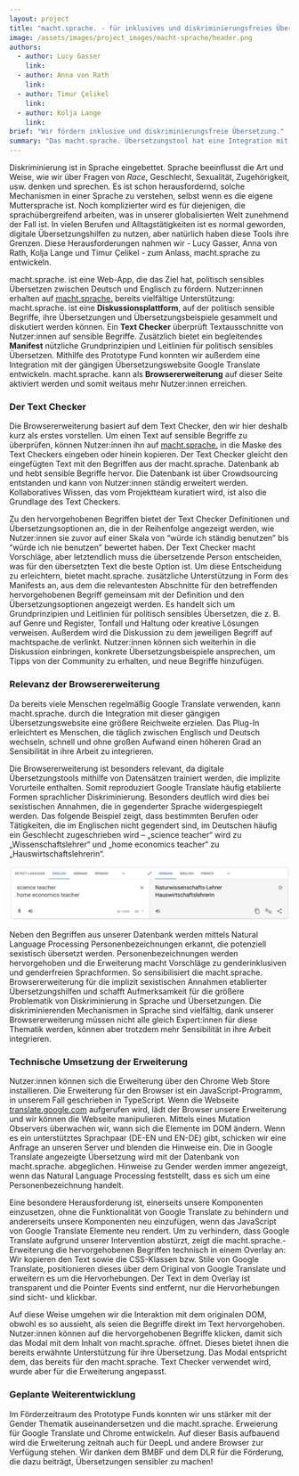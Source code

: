 ```yaml
---
layout: project
title: "macht.sprache. - für inklusives und diskriminierungsfreies Übersetzen"
image: /assets/images/project_images/macht-sprache/header.png
authors:
  - author: Lucy Gasser
    link: 
  - author: Anna von Rath
    link: 
  - author: Timur Çelikel
    link: 
  - author: Kolja Lange
    link: 
brief: "Wir fördern inklusive und diskriminierungsfreie Übersetzung."
summary: "Das macht.sprache. Übersetzungstool hat eine Integration mit Google Translate bekommen und unterstützt nun verstärkt gendersensibles Übersetzen."
---
```


Diskriminierung ist in Sprache eingebettet. Sprache beeinflusst die Art und Weise, wie wir über Fragen von _Race_, Geschlecht, Sexualität, Zugehörigkeit, usw. denken und sprechen. Es ist schon herausfordernd, solche Mechanismen in einer Sprache zu verstehen, selbst wenn es die eigene Muttersprache ist. Noch komplizierter wird es für diejenigen, die sprachübergreifend arbeiten, was in unserer globalisierten Welt zunehmend der Fall ist. In vielen Berufen und Alltagstätigkeiten ist es normal geworden, digitale Übersetzungshilfen zu nutzen, aber natürlich haben diese Tools ihre Grenzen. Diese Herausforderungen nahmen wir - Lucy Gasser, Anna von Rath, Kolja Lange und Timur Çelikel - zum Anlass, macht.sprache zu entwickeln.

macht.sprache. ist eine Web-App, die das Ziel hat, politisch sensibles Übersetzen zwischen Deutsch und Englisch zu fördern. Nutzer:innen erhalten auf [macht.sprache.](https://www.machtsprache.de) bereits vielfältige Unterstützung: macht.sprache. ist eine **Diskussionsplattform**, auf der politisch sensible Begriffe, ihre Übersetzungen und Übersetzungsbeispiele gesammelt und diskutiert werden können. Ein **Text Checker** überprüft Textausschnitte von Nutzer:innen auf sensible Begriffe. Zusätzlich bietet ein begleitendes **Manifest** nützliche Grundprinzipien und Leitlinien für politisch sensibles Übersetzen. Mithilfe des Prototype Fund konnten wir außerdem eine Integration mit der gängigen Übersetzungswebsite Google Translate entwickeln. macht.sprache. kann als **Browsererweiterung** auf dieser Seite aktiviert werden und somit weitaus mehr Nutzer:innen erreichen.

### Der Text Checker

Die Browsererweiterung basiert auf dem Text Checker, den wir hier deshalb kurz als erstes vorstellen. Um einen Text auf sensible Begriffe zu überprüfen, können Nutzer:innen ihn auf [macht.sprache.](https://www.machtsprache.de) in die Maske des Text Checkers eingeben oder hinein kopieren. Der Text Checker gleicht den eingefügten Text mit den Begriffen aus der macht.sprache. Datenbank ab und hebt sensible Begriffe hervor. Die Datenbank ist über Crowdsourcing entstanden und kann von Nutzer:innen ständig erweitert werden. Kollaboratives Wissen, das vom Projektteam kuratiert wird, ist also die Grundlage des Text Checkers.

Zu den hervorgehobenen Begriffen bietet der Text Checker Definitionen und Übersetzungsoptionen an, die in der Reihenfolge angezeigt werden, wie Nutzer:innen sie zuvor auf einer Skala von “würde ich ständig benutzen” bis “würde ich nie benutzen” bewertet haben. Der Text Checker macht Vorschläge, aber letztendlich muss die übersetzende Person entscheiden, was für den übersetzten Text die beste Option ist. Um diese Entscheidung zu erleichtern, bietet macht.sprache. zusätzliche Unterstützung in Form des Manifests an, aus dem die relevantesten Abschnitte für den betreffenden hervorgehobenen Begriff gemeinsam mit der Definition und den Übersetzungsoptionen angezeigt werden. Es handelt sich um Grundprinzipien und Leitlinien für politisch sensibles Übersetzen, die z. B. auf Genre und Register, Tonfall und Haltung oder kreative Lösungen verweisen. Außerdem wird die Diskussion zu dem jeweiligen Begriff auf machtspache.de verlinkt. Nutzer:innen können sich weiterhin in die Diskussion einbringen, konkrete Übersetzungsbeispiele ansprechen, um Tipps von der Community zu erhalten, und neue Begriffe hinzufügen.

### Relevanz der Browsererweiterung

Da bereits viele Menschen regelmäßig Google Translate verwenden, kann macht.sprache. durch die Integration mit dieser gängigen Übersetzungswebsite eine größere Reichweite erzielen. Das Plug-In erleichtert es Menschen, die täglich zwischen Englisch und Deutsch wechseln, schnell und ohne großen Aufwand einen höheren Grad an Sensibilität in ihre Arbeit zu integrieren.

Die Browsererweiterung ist besonders relevant, da digitale Übersetzungstools mithilfe von Datensätzen trainiert werden, die implizite Vorurteile enthalten. Somit reproduziert Google Translate häufig etablierte Formen sprachlicher Diskriminierung. Besonders deutlich wird dies bei sexistischen Annahmen, die in gegenderter Sprache widergespiegelt werden. Das folgende Beispiel zeigt, dass bestimmten Berufen oder Tätigkeiten, die im Englischen nicht gegendert sind, im Deutschen häufig ein Geschlecht zugeschrieben wird – „science teacher“ wird zu „Wissenschaftslehrer“ und „home economics teacher“ zu „Hauswirtschaftslehrerin“.

![Screenshot von Google Translate](/assets/images/project_images/macht-sprache/screenshot-google-translate.png)

Neben den Begriffen aus unserer Datenbank werden mittels Natural Language Processing Personenbezeichnungen erkannt, die potenziell sexistisch übersetzt werden. Personenbezeichnungen werden hervorgehoben und die Erweiterung macht Vorschläge zu genderinklusiven und genderfreien Sprachformen. So sensibilisiert die macht.sprache. Browsererweiterung für die implizit sexistischen Annahmen etablierter Übersetzungshilfen und schafft Aufmerksamkeit für die größere Problematik von Diskriminierung in Sprache und Übersetzungen. Die diskriminierenden Mechanismen in Sprache sind vielfältig, dank unserer Browsererweiterung müssen nicht alle gleich Expert:innen für diese Thematik werden, können aber trotzdem mehr Sensibilität in ihre Arbeit integrieren.

### Technische Umsetzung der Erweiterung

Nutzer:innen können sich die Erweiterung über den Chrome Web Store installieren. Die Erweiterung für den Browser ist ein JavaScript-Programm, in unserem Fall geschrieben in TypeScript. Wenn die Webseite [translate.google.com](https://translate.google.com) aufgerufen wird, lädt der Browser unsere Erweiterung und wir können die Webseite manipulieren. Mittels eines Mutation Observers überwachen wir, wann sich die Elemente im DOM ändern. Wenn es ein unterstütztes Sprachpaar (DE-EN und EN-DE) gibt, schicken wir eine Anfrage an unseren Server und blenden die Hinweise ein. Die in Google Translate angezeigte Übersetzung wird mit der Datenbank von macht.sprache. abgeglichen. Hinweise zu Gender werden immer angezeigt, wenn das Natural Language Processing feststellt, dass es sich um eine Personenbezeichnung handelt.

Eine besondere Herausforderung ist, einerseits unsere Komponenten einzusetzen, ohne die Funktionalität von Google Translate zu behindern und andererseits unsere Komponenten neu einzufügen, wenn das JavaScript von Google Translate Elemente neu rendert. Um zu verhindern, dass Google Translate aufgrund unserer Intervention abstürzt, zeigt die macht.sprache.-Erweiterung die hervorgehobenen Begriffen technisch in einem Overlay an: Wir kopieren den Text sowie die CSS-Klassen bzw. Stile von Google Translate, positionieren dieses über dem Original von Google Translate und erweitern es um die Hervorhebungen. Der Text in dem Overlay ist transparent und die Pointer Events sind entfernt, nur die Hervorhebungen sind sicht- und klickbar.

Auf diese Weise umgehen wir die Interaktion mit dem originalen DOM, obwohl es so aussieht, als seien die Begriffe direkt im Text hervorgehoben. Nutzer:innen können auf die hervorgehobenen Begriffe klicken, damit sich das Modal mit dem Inhalt von macht.sprache. öffnet. Dieses bietet ihnen die bereits erwähnte Unterstützung für ihre Übersetzung. Das Modal entspricht dem, das bereits für den macht.sprache. Text Checker verwendet wird, wurde aber für die Erweiterung angepasst.

### Geplante Weiterentwicklung

Im Förderzeitraum des Prototype Funds konnten wir uns stärker mit der Gender Thematik auseinandersetzen und die macht.sprache. Erweierung für Google Translate und Chrome entwickeln. Auf dieser Basis aufbauend wird die Erweiterung zeitnah auch für DeepL und andere Browser zur Verfügung stehen. 
Wir danken dem BMBF und dem DLR für die Förderung, die dazu beiträgt, Übersetzungen sensibler zu machen!
